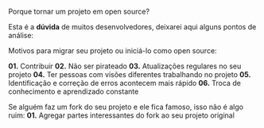 Porque tornar um projeto em open source?

Esta é a **dúvida** de muitos desenvolvedores, deixarei aqui alguns pontos de análise:

Motivos para migrar seu projeto ou iniciá-lo como open source:

**01.** Contribuir
**02.** Não ser pirateado
**03.** Atualizações regulares no seu projeto
**04.** Ter pessoas com visões diferentes trabalhando no projeto
**05.** Identificação e correção de erros acontecem mais rápido
**06.** Troca de conhecimento e aprendizado constante

Se alguém faz um fork do seu projeto e ele fica famoso, isso não é algo ruim: 
**01.** Agregar partes interessantes do fork ao seu projeto original 
